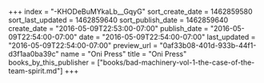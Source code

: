 +++
index = "-KHODeBuMYkaLb__GqyG"
sort_create_date = 1462859580
sort_last_updated = 1462859640
sort_publish_date = 1462859640
create_date = "2016-05-09T22:53:00-07:00"
publish_date = "2016-05-09T22:54:00-07:00"
date = "2016-05-09T22:54:00-07:00"
last_updated = "2016-05-09T22:54:00-07:00"
preview_url = "0af33b08-401d-933b-44f1-d3f1aa0ba39c"
name = "Oni Press"
title = "Oni Press"
books_by_this_publisher = ["books/bad-machinery-vol-1-the-case-of-the-team-spirit.md"]
+++
